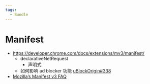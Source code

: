 ```yaml
---
tags:
  - Bundle
---
```


# Manifest

- https://developer.chrome.com/docs/extensions/mv3/manifest/
  - declarativeNetRequest
    - 声明式
  - 如何影响 ad blocker 功能 [uBlockOrigin#338](https://github.com/uBlockOrigin/uBlock-issues/issues/338#issuecomment-456134855)
- [Mozilla’s Manifest v3 FAQ](https://blog.mozilla.org/addons/2019/09/03/mozillas-manifest-v3-faq/)
